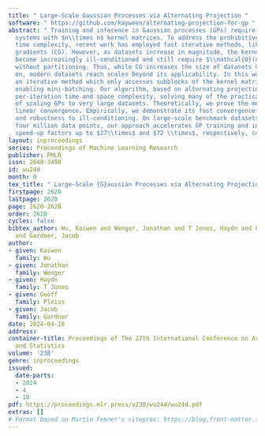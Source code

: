 ```yaml
---
title: " Large-Scale Gaussian Processes via Alternating Projection "
software: " https://github.com/kayween/alternating-projection-for-gp "
abstract: " Training and inference in Gaussian processes (GPs) require solving linear
  systems with $n\\times n$ kernel matrices. To address the prohibitive $\\mathcal{O}(n^3)$
  time complexity, recent work has employed fast iterative methods, like conjugate
  gradients (CG). However, as datasets increase in magnitude, the kernel matrices
  become increasingly ill-conditioned and still require $\\mathcal{O}(n^2)$ space
  without partitioning. Thus, while CG increases the size of datasets GPs can be trained
  on, modern datasets reach scales beyond its applicability. In this work, we propose
  an iterative method which only accesses subblocks of the kernel matrix, effectively
  enabling mini-batching. Our algorithm, based on alternating projection, has $\\mathcal{O}(n)$
  per-iteration time and space complexity, solving many of the practical challenges
  of scaling GPs to very large datasets. Theoretically, we prove the method enjoys
  linear convergence. Empirically, we demonstrate its fast convergence in practice
  and robustness to ill-conditioning. On large-scale benchmark datasets with up to
  four million data points, our approach accelerates GP training and inference by
  speed-up factors up to $27\\times$ and $72 \\times$, respectively, compared to CG. "
layout: inproceedings
series: Proceedings of Machine Learning Research
publisher: PMLR
issn: 2640-3498
id: wu24d
month: 0
tex_title: " Large-Scale {G}aussian Processes via Alternating Projection "
firstpage: 2620
lastpage: 2628
page: 2620-2628
order: 2620
cycles: false
bibtex_author: Wu, Kaiwen and Wenger, Jonathan and T Jones, Haydn and Pleiss, Geoff
  and Gardner, Jacob
author:
- given: Kaiwen
  family: Wu
- given: Jonathan
  family: Wenger
- given: Haydn
  family: T Jones
- given: Geoff
  family: Pleiss
- given: Jacob
  family: Gardner
date: 2024-04-18
address:
container-title: Proceedings of The 27th International Conference on Artificial Intelligence
  and Statistics
volume: '238'
genre: inproceedings
issued:
  date-parts:
  - 2024
  - 4
  - 18
pdf: https://proceedings.mlr.press/v238/wu24d/wu24d.pdf
extras: []
# Format based on Martin Fenner's citeproc: https://blog.front-matter.io/posts/citeproc-yaml-for-bibliographies/
---
```

